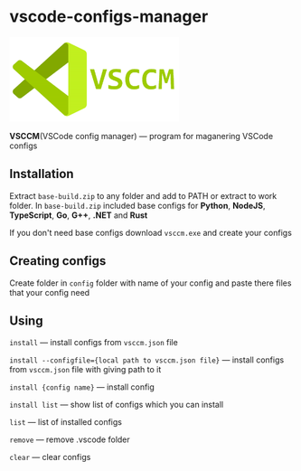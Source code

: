 # vscode-configs-manager

<img src="imgs/preview.png" width="300px">

**VSCCM**(VSCode config manager) — program for maganering VSCode configs

## Installation

Extract `base-build.zip` to any folder and add to PATH or extract to work folder. In `base-build.zip` included base configs for **Python**, **NodeJS**, **TypeScript**, **Go**, **G++**, **.NET** and **Rust**

If you don't need base configs download `vsccm.exe` and create your configs

## Creating configs

Create folder in `config` folder with name of your config and paste there files that your config need

## Using

`install` — install configs from `vsccm.json` file

`install --configfile={local path to vsccm.json file}` — install configs from `vsccm.json` file with giving path to it

`install {config name}` — install config

`install list` — show list of configs which you can install

`list` — list of installed configs

`remove` — remove .vscode folder

`clear` — clear configs
